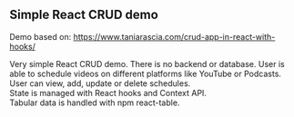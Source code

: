 ## Simple React CRUD demo

Demo based on: https://www.taniarascia.com/crud-app-in-react-with-hooks/  

Very simple React CRUD demo. There is no backend or database. 
User is able to schedule videos on different platforms like YouTube or Podcasts.
User can view, add, update or delete schedules.  
State is managed with React hooks and Context API.  
Tabular data is handled with npm react-table.  
